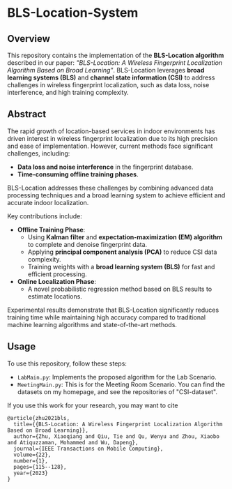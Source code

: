 # BLS-Location-System
## Overview  
This repository contains the implementation of the **BLS-Location algorithm** described in our paper: *"BLS-Location: A Wireless Fingerprint Localization Algorithm Based on Broad Learning"*. BLS-Location leverages **broad learning systems (BLS)** and **channel state information (CSI)** to address challenges in wireless fingerprint localization, such as data loss, noise interference, and high training complexity.  

## Abstract  
The rapid growth of location-based services in indoor environments has driven interest in wireless fingerprint localization due to its high precision and ease of implementation. However, current methods face significant challenges, including:  
- **Data loss and noise interference** in the fingerprint database.  
- **Time-consuming offline training phases**.  

BLS-Location addresses these challenges by combining advanced data processing techniques and a broad learning system to achieve efficient and accurate indoor localization.  

Key contributions include:  
- **Offline Training Phase**:  
  - Using **Kalman filter** and **expectation-maximization (EM) algorithm** to complete and denoise fingerprint data.  
  - Applying **principal component analysis (PCA)** to reduce CSI data complexity.  
  - Training weights with a **broad learning system (BLS)** for fast and efficient processing.  
- **Online Localization Phase**:  
  - A novel probabilistic regression method based on BLS results to estimate locations.  

Experimental results demonstrate that BLS-Location significantly reduces training time while maintaining high accuracy compared to traditional machine learning algorithms and state-of-the-art methods.  

## Usage  
To use this repository, follow these steps:  
- `LabMain.py`: Implements the proposed algorithm for the Lab Scenario.  
- `MeetingMain.py`: This is for the Meeting Room Scenario.
You can find the datasets on my homepage, and see the repositories of "CSI-dataset".

If you use this work for your research, you may want to cite
```
@article{zhu2021bls,
  title={{BLS-Location: A Wireless Fingerprint Localization Algorithm Based on Broad Learning}},
  author={Zhu, Xiaoqiang and Qiu, Tie and Qu, Wenyu and Zhou, Xiaobo and Atiquzzaman, Mohammed and Wu, Dapeng},
  journal={IEEE Transactions on Mobile Computing},
  volume={22},
  number={1},
  pages={115--128},
  year={2023}
}
```
